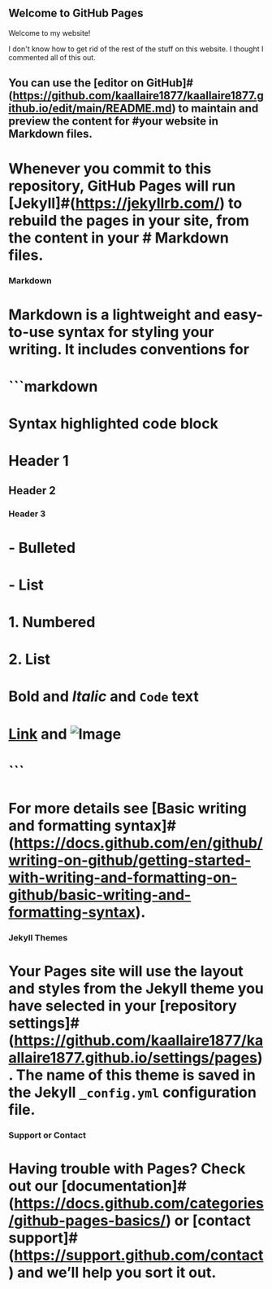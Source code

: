 ## Welcome to GitHub Pages

Welcome to my website! 

I don't know how to get rid of the rest of the stuff on this website. I thought I commented all of this out. 

## You can use the [editor on GitHub]#(https://github.com/kaallaire1877/kaallaire1877.github.io/edit/main/README.md) to maintain and preview the content for #your website in Markdown files.

# Whenever you commit to this repository, GitHub Pages will run [Jekyll]#(https://jekyllrb.com/) to rebuild the pages in your site, from the content in your # Markdown files.

### Markdown

# Markdown is a lightweight and easy-to-use syntax for styling your writing. It includes conventions for

# ```markdown
# Syntax highlighted code block

# Header 1
## Header 2
### Header 3

# - Bulleted
# - List

# 1. Numbered
# 2. List

# **Bold** and _Italic_ and `Code` text

# [Link](url) and ![Image](src)
# ```

# For more details see [Basic writing and formatting syntax]# (https://docs.github.com/en/github/writing-on-github/getting-started-with-writing-and-formatting-on-github/basic-writing-and-formatting-syntax).

### Jekyll Themes

# Your Pages site will use the layout and styles from the Jekyll theme you have selected in your [repository settings]# (https://github.com/kaallaire1877/kaallaire1877.github.io/settings/pages). The name of this theme is saved in the Jekyll `_config.yml` configuration file.

### Support or Contact

# Having trouble with Pages? Check out our [documentation]#(https://docs.github.com/categories/github-pages-basics/) or [contact support]# (https://support.github.com/contact) and we’ll help you sort it out.
